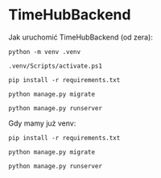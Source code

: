 # TimeHubBackend
Jak uruchomić TimeHubBackend (od zera):
```
python -m venv .venv
```
```
.venv/Scripts/activate.ps1
```
```
pip install -r requirements.txt
```
```
python manage.py migrate
```
```
python manage.py runserver
```
Gdy mamy już venv:
```
pip install -r requirements.txt
```
```
python manage.py migrate
```
```
python manage.py runserver
```